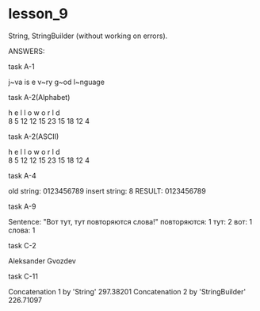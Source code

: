 # lesson_9
String, StringBuilder (without working on errors). 

ANSWERS:


task A-1

 j~va is e v~ry g~od l~nguage

task A-2(Alphabet)

h  e  l  l  o     w  o  r  l  d  
8 5 12 12 15  23 15 18 12 4 

task A-2(ASCII)

h  e  l  l  o   w  o  r  l  d  
8  5  12 12 15  23 15 18 12 4  

task A-4

old string: 0123456789 insert string: 8 RESULT: 0123456789

task A-9

Sentence: "Вот тут, тут повторяются слова!"
повторяются: 1
тут: 2
вот: 1
слова: 1

task C-2

Aleksander Gvozdev


task C-11

Сoncatenation 1 by 'String'
297.38201
Сoncatenation 2 by 'StringBuilder'
226.71097


